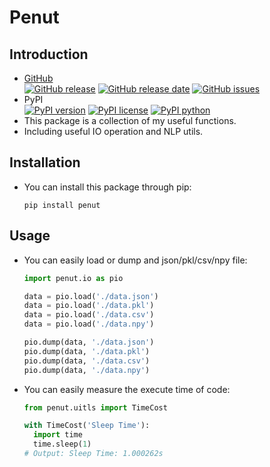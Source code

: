 # Penut

## Introduction
+ [GitHub](https://github.com/penut85420/penut)  
[![GitHub release](https://img.shields.io/github/v/release/penut85420/penut.svg)](https://github.com/penut85420/penut/releases)
[![GitHub release date](https://img.shields.io/github/release-date/penut85420/penut.svg)](https://github.com/penut85420/penut/releases)
[![GitHub issues](https://img.shields.io/github/issues/penut85420/penut.svg)](https://github.com/penut85420/penut/issues)
+ PyPI  
[![PyPI version](https://img.shields.io/pypi/v/penut.svg?maxAge=3600)](https://pypi.org/project/penut)
[![PyPI license](https://img.shields.io/pypi/l/penut.svg?maxAge=3600)](https://github.com/ckiplab/penut/blob/master/LICENSE)
[![PyPI python](https://img.shields.io/pypi/pyversions/penut.svg?maxAge=3600)](https://pypi.org/project/penut)
+ This package is a collection of my useful functions.
+ Including useful IO operation and NLP utils.

## Installation
+ You can install this package through pip:
  ```
  pip install penut
  ```

## Usage
+ You can easily load or dump and json/pkl/csv/npy file:
  ```python
  import penut.io as pio

  data = pio.load('./data.json')
  data = pio.load('./data.pkl')
  data = pio.load('./data.csv')
  data = pio.load('./data.npy')

  pio.dump(data, './data.json')
  pio.dump(data, './data.pkl')
  pio.dump(data, './data.csv')
  pio.dump(data, './data.npy')
  ```
+ You can easily measure the execute time of code:
  ```python
  from penut.uitls import TimeCost

  with TimeCost('Sleep Time'):
    import time
    time.sleep(1)
  # Output: Sleep Time: 1.000262s
  ```